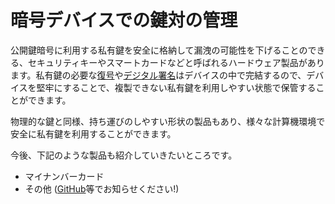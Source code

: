 # 暗号デバイスでの鍵対の管理
公開鍵暗号に利用する私有鍵を安全に格納して漏洩の可能性を下げることのできる、セキュリティキーやスマートカードなどと呼ばれるハードウェア製品があります。私有鍵の必要な[復号](../OpenPGP/encryption.md#%E6%9A%97%E5%8F%B7%E5%8C%96%E3%81%97%E3%81%9F%E3%83%A1%E3%83%83%E3%82%BB%E3%83%BC%E3%82%B7%E3%82%99%E3%81%AE%E5%BE%A9%E5%8F%B7)や[デジタル署名](../OpenPGP/sign.md#%E7%BD%B2%E5%90%8D%E3%81%99%E3%82%8B)はデバイスの中で完結するので、デバイスを堅牢にすることで、複製できない私有鍵を利用しやすい状態で保管することができます。

物理的な鍵と同様、持ち運びのしやすい形状の製品もあり、様々な計算機環境で安全に私有鍵を利用することができます。

今後、下記のような製品も紹介していきたいところです。

- マイナンバーカード
- その他 ([GitHub](https://github.com/zunda/mitome.in)等でお知らせください!)
